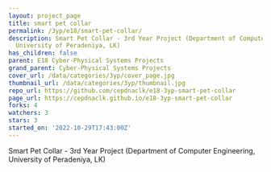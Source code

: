 ```yaml
---
layout: project_page
title: smart pet collar
permalink: /3yp/e18/smart-pet-collar/
description: Smart Pet Collar - 3rd Year Project (Department of Computer Engineering,
  University of Peradeniya, LK)
has_children: false
parent: E18 Cyber-Physical Systems Projects
grand_parent: Cyber-Physical Systems Projects
cover_url: /data/categories/3yp/cover_page.jpg
thumbnail_url: /data/categories/3yp/thumbnail.jpg
repo_url: https://github.com/cepdnaclk/e18-3yp-smart-pet-collar
page_url: https://cepdnaclk.github.io/e18-3yp-smart-pet-collar
forks: 4
watchers: 3
stars: 3
started_on: '2022-10-29T17:43:00Z'
---
```


Smart Pet Collar - 3rd Year Project (Department of Computer Engineering, University of Peradeniya, LK)